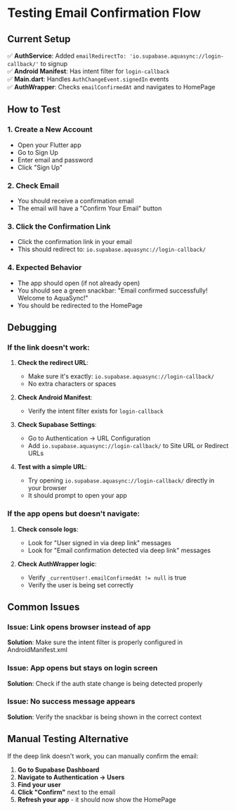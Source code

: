 # Testing Email Confirmation Flow

## Current Setup

✅ **AuthService**: Added `emailRedirectTo: 'io.supabase.aquasync://login-callback/'` to signup  
✅ **Android Manifest**: Has intent filter for `login-callback`  
✅ **Main.dart**: Handles `AuthChangeEvent.signedIn` events  
✅ **AuthWrapper**: Checks `emailConfirmedAt` and navigates to HomePage  

## How to Test

### 1. **Create a New Account**
- Open your Flutter app
- Go to Sign Up
- Enter email and password
- Click "Sign Up"

### 2. **Check Email**
- You should receive a confirmation email
- The email will have a "Confirm Your Email" button

### 3. **Click the Confirmation Link**
- Click the confirmation link in your email
- This should redirect to: `io.supabase.aquasync://login-callback/`

### 4. **Expected Behavior**
- The app should open (if not already open)
- You should see a green snackbar: "Email confirmed successfully! Welcome to AquaSync!"
- You should be redirected to the HomePage

## Debugging

### If the link doesn't work:

1. **Check the redirect URL**:
   - Make sure it's exactly: `io.supabase.aquasync://login-callback/`
   - No extra characters or spaces

2. **Check Android Manifest**:
   - Verify the intent filter exists for `login-callback`

3. **Check Supabase Settings**:
   - Go to Authentication → URL Configuration
   - Add `io.supabase.aquasync://login-callback/` to Site URL or Redirect URLs

4. **Test with a simple URL**:
   - Try opening `io.supabase.aquasync://login-callback/` directly in your browser
   - It should prompt to open your app

### If the app opens but doesn't navigate:

1. **Check console logs**:
   - Look for "User signed in via deep link" messages
   - Look for "Email confirmation detected via deep link" messages

2. **Check AuthWrapper logic**:
   - Verify `_currentUser!.emailConfirmedAt != null` is true
   - Verify the user is being set correctly

## Common Issues

### Issue: Link opens browser instead of app
**Solution**: Make sure the intent filter is properly configured in AndroidManifest.xml

### Issue: App opens but stays on login screen
**Solution**: Check if the auth state change is being detected properly

### Issue: No success message appears
**Solution**: Verify the snackbar is being shown in the correct context

## Manual Testing Alternative

If the deep link doesn't work, you can manually confirm the email:

1. **Go to Supabase Dashboard**
2. **Navigate to Authentication → Users**
3. **Find your user**
4. **Click "Confirm"** next to the email
5. **Refresh your app** - it should now show the HomePage 